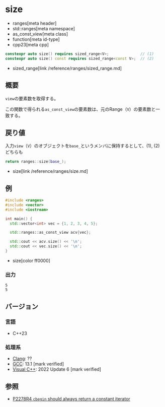 # size
* ranges[meta header]
* std::ranges[meta namespace]
* as_const_view[meta class]
* function[meta id-type]
* cpp23[meta cpp]

```cpp
constexpr auto size() requires sized_range<V>;              // (1)
constexpr auto size() const requires sized_range<const V>;  // (2)
```
* sized_range[link /reference/ranges/sized_range.md]

## 概要

`view`の要素数を取得する。

この関数で得られる`as_const_view`の要素数は、元のRange（`V`）の要素数と一致する。

## 戻り値

入力`view`（`V`）のオブジェクトを`base_`というメンバに保持するとして、(1), (2)どちらも

```cpp
return ranges::size(base_);
```
* size[link /reference/ranges/size.md]

## 例

```cpp example
#include <ranges>
#include <vector>
#include <iostream>

int main() {
  std::vector<int> vec = {1, 2, 3, 4, 5};

  std::ranges::as_const_view acv{vec};

  std::cout << acv.size() << '\n';
  std::cout << vec.size() << '\n';
}
```
* size[color ff0000]

### 出力

```
5
5
```

## バージョン
### 言語
- C++23

### 処理系
- [Clang](/implementation.md#clang): ??
- [GCC](/implementation.md#gcc): 13.1 [mark verified]
- [Visual C++](/implementation.md#visual_cpp): 2022 Update 6 [mark verified]

## 参照

- [P2278R4 `cbegin` should always return a constant iterator](https://www.open-std.org/jtc1/sc22/wg21/docs/papers/2022/p2278r4.html)
